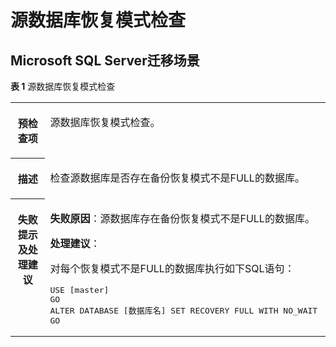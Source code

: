 # 源数据库恢复模式检查<a name="drs_11_0036"></a>

## Microsoft SQL Server迁移场景<a name="section311117010421"></a>

**表 1**  源数据库恢复模式检查

<a name="table8945183914"></a>
<table><tbody><tr id="row91100187910"><th class="firstcol" valign="top" width="11%" id="mcps1.2.3.1.1"><p id="p1812514185917"><a name="p1812514185917"></a><a name="p1812514185917"></a><strong id="b1312561817915"><a name="b1312561817915"></a><a name="b1312561817915"></a>预检查项</strong></p>
</th>
<td class="cellrowborder" valign="top" width="89%" headers="mcps1.2.3.1.1 "><p id="p191251418292"><a name="p191251418292"></a><a name="p191251418292"></a><span class="keyword" id="keyword12801332174212"><a name="keyword12801332174212"></a><a name="keyword12801332174212"></a>源数据库恢复模式</span>检查。</p>
</td>
</tr>
<tr id="row181418181392"><th class="firstcol" valign="top" width="11%" id="mcps1.2.3.2.1"><p id="p171410181992"><a name="p171410181992"></a><a name="p171410181992"></a><strong id="b6141111813919"><a name="b6141111813919"></a><a name="b6141111813919"></a>描述</strong></p>
</th>
<td class="cellrowborder" valign="top" width="89%" headers="mcps1.2.3.2.1 "><p id="p17357133551511"><a name="p17357133551511"></a><a name="p17357133551511"></a>检查源数据库是否存在备份恢复模式不是FULL的数据库。</p>
</td>
</tr>
<tr id="row21721218696"><th class="firstcol" valign="top" width="11%" id="mcps1.2.3.3.1"><p id="p1569614398474"><a name="p1569614398474"></a><a name="p1569614398474"></a><strong id="b13157131810916"><a name="b13157131810916"></a><a name="b13157131810916"></a>失败提示及<strong id="b117671048113514"><a name="b117671048113514"></a><a name="b117671048113514"></a>处理建议</strong></strong></p>
</th>
<td class="cellrowborder" valign="top" width="89%" headers="mcps1.2.3.3.1 "><p id="p317216181195"><a name="p317216181195"></a><a name="p317216181195"></a><strong id="b103841217124716"><a name="b103841217124716"></a><a name="b103841217124716"></a>失败原因</strong>：源数据库存在备份恢复模式不是FULL的数据库。</p>
<p id="p213335810464"><a name="p213335810464"></a><a name="p213335810464"></a><strong id="b101556023919"><a name="b101556023919"></a><a name="b101556023919"></a>处理建议</strong>：</p>
<p id="p41881818898"><a name="p41881818898"></a><a name="p41881818898"></a>对每个恢复模式不是FULL的数据库执行如下SQL语句：</p>
<pre class="codeblock" id="codeblock1836102719177"><a name="codeblock1836102719177"></a><a name="codeblock1836102719177"></a>USE [master]
GO
ALTER DATABASE [数据库名] SET RECOVERY FULL WITH NO_WAIT
GO</pre>
</td>
</tr>
</tbody>
</table>

